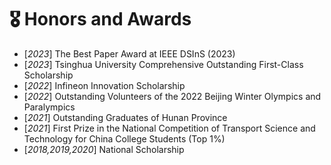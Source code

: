 # 🎖 Honors and Awards
- [*2023*]  The Best Paper Award at IEEE DSInS (2023)
- [*2023*]  Tsinghua University Comprehensive Outstanding First-Class Scholarship
- [*2022*]  Infineon Innovation Scholarship
- [*2022*]  Outstanding Volunteers of the 2022 Beijing Winter Olympics and Paralympics
- [*2021*]  Outstanding Graduates of Hunan Province
- [*2021*]  First Prize in the National Competition of Transport Science and Technology for China College Students (Top 1%)
- [*2018,2019,2020*]  National Scholarship
